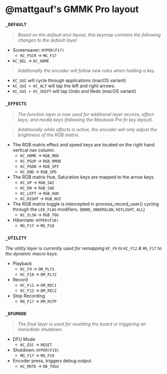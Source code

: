 # @mattgauf's GMMK Pro layout

### `_DEFAULT`
> *Based on the default ansi layout, this keymap contains the following changes to the default layer.* 
 - Screensaver: `HYPER(F17)`
   - `KC_PSCR` → `MG_F17`
 - `KC_DEL` → `KC_HOME`
 
> *Additionally the encoder will follow new rules when holding a key.*
 - `KC_GUI` will cycle through applications (macOS variant)
 - `KC_GUI + KC_ALT` will tap the left and right arrows.
 - `KC_GUI + KC_SHIFT` will tap Undo and Redo (macOS variant)
 
### `_EFFECTS`
> *The function layer is now used for additional layer access, effect keys, and media keys (following the Macbook Pro fn key layout).* 

> *Additionally while effects is active, the encoder will only adjust the brightness of the RGB matrix.*
 - The RGB matrix effect and speed keys are located on the right hand vertical nav column.
   - `KC_HOME` → `RGB_MOD`
   - `KC_PGUP` → `RGB_RMOD`
   - `KC_PGDN` → `RGB_SPI`
   - `KC_END` → `RGB_SPD`
 - The RGB matrix Hue, Saturation keys are mapped to the arrow keys.
   - `KC_UP` → `RGB_SAI`
   - `KC_DN` → `RGB_SAD`
   - `KC_LEFT` → `RGB_HUD`
   - `KC_RIGHT` → `RGB_HUI`
 - The RGB matrix toggle is intercepted in process_record_user() cycling through the `LED_FLAG` modifiers. (`NONE`, `UNDERGLOW`, `KEYLIGHT`, `ALL`)
   - `KC_SLSH` → `RGB_TOG`
 - Hibernate: `HYPER(F18)`
   - `MG_F17` → `MG_F18`
   

### `_UTILITY`
*The utility layer is currently used for remapping* `KF_F9` *to* `KC_F12` *&* `MG_F17` *to the dynamic macro keys.*
 - Playback
   - `KC_F9` → `DM_PLY1`
   - `KC_F10` → `DM_PLY2`
 - Record
   - `KC_F11` → `DM_REC1`
   - `KC_F12` → `DM_REC2`
 - Stop Recording
   - `MG_F17` → `DM_RSTP`

### `_DFUMODE`
> *The final layer is used for resetting the board or triggering an immediate shutdown.*
 - DFU Mode
   - `KC_ESC` → `RESET`
 - Shutdown: `HYPER(F19)`
   - `MG_F17` → `MG_F19`
 - Encoder press, triggers debug output.
   - `KC_MUTE` → `DB_TOGG`
